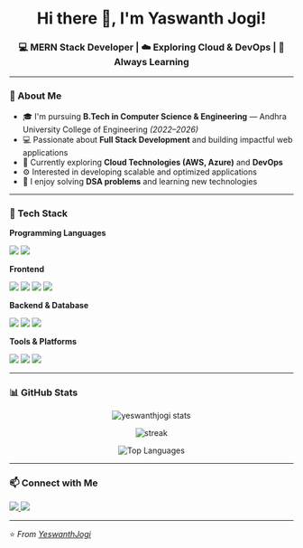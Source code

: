 <h1 align="center">Hi there 👋, I'm Yaswanth Jogi!</h1>
<h3 align="center">💻 MERN Stack Developer | ☁️ Exploring Cloud & DevOps | 🚀 Always Learning</h3>

---

### 🧠 About Me
- 🎓 I'm pursuing **B.Tech in Computer Science & Engineering** — Andhra University College of Engineering *(2022–2026)*
- 💻 Passionate about **Full Stack Development** and building impactful web applications
- 🌱 Currently exploring **Cloud Technologies (AWS, Azure)** and **DevOps**
- ⚙️ Interested in developing scalable and optimized applications
- 🧩 I enjoy solving **DSA problems** and learning new technologies

---

### 💼 Tech Stack

**Programming Languages**
<p>
  <img src="https://img.shields.io/badge/JavaScript-F7DF1E?style=for-the-badge&logo=javascript&logoColor=black"/>
  <img src="https://img.shields.io/badge/Java-007396?style=for-the-badge&logo=java&logoColor=white"/>
</p>

**Frontend**
<p>
  <img src="https://img.shields.io/badge/HTML5-E34F26?style=for-the-badge&logo=html5&logoColor=white"/>
  <img src="https://img.shields.io/badge/CSS3-1572B6?style=for-the-badge&logo=css3&logoColor=white"/>
  <img src="https://img.shields.io/badge/React-61DAFB?style=for-the-badge&logo=react&logoColor=black"/>
  <img src="https://img.shields.io/badge/Bootstrap-7952B3?style=for-the-badge&logo=bootstrap&logoColor=white"/>
</p>

**Backend & Database**
<p>
  <img src="https://img.shields.io/badge/Node.js-339933?style=for-the-badge&logo=nodedotjs&logoColor=white"/>
  <img src="https://img.shields.io/badge/Express.js-000000?style=for-the-badge&logo=express&logoColor=white"/>
  <img src="https://img.shields.io/badge/MongoDB-47A248?style=for-the-badge&logo=mongodb&logoColor=white"/>
</p>

**Tools & Platforms**
<p>
  <img src="https://img.shields.io/badge/Git-F05032?style=for-the-badge&logo=git&logoColor=white"/>
  <img src="https://img.shields.io/badge/GitHub-181717?style=for-the-badge&logo=github&logoColor=white"/>
  <img src="https://img.shields.io/badge/VS_Code-007ACC?style=for-the-badge&logo=visualstudiocode&logoColor=white"/>
</p>

---

### 📊 GitHub Stats

<p align="center">
  <img src="https://github-readme-stats.vercel.app/api?username=YeswanthJogi&show_icons=true&theme=radical" alt="yeswanthjogi stats"/>
</p>

<p align="center">
  <img src="https://github-readme-streak-stats.herokuapp.com/?user=YeswanthJogi&theme=radical" alt="streak"/>
</p>

<p align="center">
  <img src="https://github-readme-stats.vercel.app/api/top-langs/?username=YeswanthJogi&layout=compact&theme=radical" alt="Top Languages"/>
</p>

---

### 📫 Connect with Me
<p>
  <a href="https://www.linkedin.com/in/yeswanth-jogi-67950a2a7/" target="_blank">
    <img src="https://img.shields.io/badge/LinkedIn-blue?style=for-the-badge&logo=linkedin"/>
  </a>
  <a href="yeswanthj666@gmail.com">
    <img src="https://img.shields.io/badge/Email-D14836?style=for-the-badge&logo=gmail&logoColor=white"/>
  </a>
</p>

---

⭐️ *From [YeswanthJogi](https://github.com/YeswanthJogi)*
